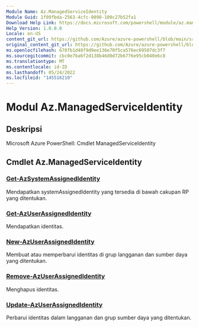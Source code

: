 ```yaml
---
Module Name: Az.ManagedServiceIdentity
Module Guid: 1f09fbda-2563-4cfc-9098-100c27b52fa1
Download Help Link: https://docs.microsoft.com/powershell/module/az.managedserviceidentity
Help Version: 1.0.0.0
Locale: en-US
content_git_url: https://github.com/Azure/azure-powershell/blob/main/src/ManagedServiceIdentity/help/Az.ManagedServiceIdentity.md
original_content_git_url: https://github.com/Azure/azure-powershell/blob/main/src/ManagedServiceIdentity/help/Az.ManagedServiceIdentity.md
ms.openlocfilehash: 678fb1d48f9d9ee136e70f5ca576ec69507dc3f7
ms.sourcegitcommit: cbc0e7ba6f2d138b46d0d72b6776e95cb040e6c8
ms.translationtype: MT
ms.contentlocale: id-ID
ms.lasthandoff: 05/24/2022
ms.locfileid: "145516210"
---
```

# Modul Az.ManagedServiceIdentity
## Deskripsi
Microsoft Azure PowerShell: Cmdlet ManagedServiceIdentity

## Cmdlet Az.ManagedServiceIdentity
### [Get-AzSystemAssignedIdentity](Get-AzSystemAssignedIdentity.md)
Mendapatkan systemAssignedIdentity yang tersedia di bawah cakupan RP yang ditentukan.

### [Get-AzUserAssignedIdentity](Get-AzUserAssignedIdentity.md)
Mendapatkan identitas.

### [New-AzUserAssignedIdentity](New-AzUserAssignedIdentity.md)
Membuat atau memperbarui identitas di grup langganan dan sumber daya yang ditentukan.

### [Remove-AzUserAssignedIdentity](Remove-AzUserAssignedIdentity.md)
Menghapus identitas.

### [Update-AzUserAssignedIdentity](Update-AzUserAssignedIdentity.md)
Perbarui identitas dalam langganan dan grup sumber daya yang ditentukan.

